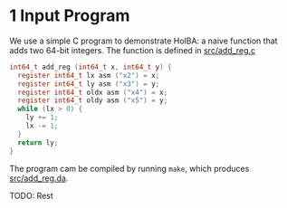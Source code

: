 # 1 Input Program
We use a simple C program to demonstrate HolBA: a naive function that
adds two 64-bit integers. The function is defined in [src/add_reg.c](src/add_reg.c)

```C
int64_t add_reg (int64_t x, int64_t y) {
  register int64_t lx asm ("x2") = x;
  register int64_t ly asm ("x3") = y;
  register int64_t oldx asm ("x4") = x;
  register int64_t oldy asm ("x5") = y;
  while (lx > 0) {
    ly += 1;
    lx -= 1;
  }
  return ly;
}
```
The program cam be
compiled by running `make`, which produces
[src/add_reg.da](src/add_reg.da).

TODO: Rest